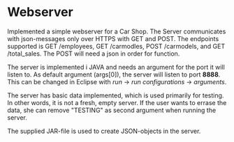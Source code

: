 # Webserver

Implemented a simple webserver for a Car Shop. The Server communicates with json-messages only over HTTPS with GET and POST. The endpoints supported is GET /employees, GET /carmodles, POST /carmodels, and GET /total_sales. The POST will need a json in order for function.

The server is implemented i JAVA and needs an argument for the port it will listen to. As default argument (args[0]), the server will listen to port **8888**. This can be changed in Eclipse with *run* -> *run configurations* -> *arguments*.

The server has basic data implemented, which is used primarily for testing. In other words, it is not a fresh, empty server. If the user wants to errase the data, she can remove "TESTING" as second argument when running the server.

The supplied JAR-file is used to create JSON-objects in the server.
